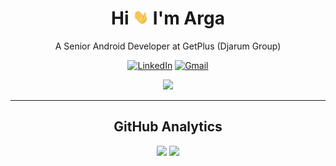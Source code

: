 <h1 align="center">Hi <img src="/assets/hi.gif" width="25px" /> I'm Arga</h1>
<p align="center">A Senior Android Developer at GetPlus (Djarum Group)</p>

<p align="center">
  <a href="https://www.linkedin.com/in/argahut"><img src="https://img.shields.io/badge/-Arga_Hutama-1ca0f1?style=flat-square&logo=Linkedin&logoColor=white&link=https://www.linkedin.com/in/argahut" alt="LinkedIn"></a>
  <a href="mailto:argahut@gmail.com"><img src="https://img.shields.io/badge/-argahut%40gmail.com-c14438?style=flat-square&logo=Gmail&logoColor=white" alt="Gmail"></a>
</p>

<p align="center"><img src="https://i.pinimg.com/originals/e4/26/70/e426702edf874b181aced1e2fa5c6cde.gif" width="400px"></p>

---

<h2 align="center">GitHub Analytics</h2>

<p align="center">
  <img height="180em" src="https://github-readme-stats-eight-theta.vercel.app/api?username=argahutama&show_icons=true&theme=algolia&include_all_commits=true&count_private=true">
  <img height="180em" src="https://github-readme-stats-eight-theta.vercel.app/api/top-langs/?username=argahutama&layout=compact&langs_count=8&theme=algolia&include_all_commits=true&count_private=true">
</p>
